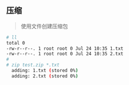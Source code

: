

## 压缩

> 使用文件创建压缩包
```bash
# ll
total 0
-rw-r--r--. 1 root root 0 Jul 24 10:35 1.txt
-rw-r--r--. 1 root root 0 Jul 24 10:35 2.txt
#
# zip test.zip *.txt
  adding: 1.txt (stored 0%)
  adding: 2.txt (stored 0%)
```
